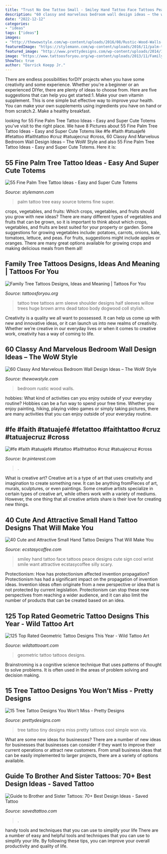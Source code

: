 ```yaml
---
title: "Trust No One Tattoo Small - Smiley Hand Tattoo Face Tattoos Peace Designs Cute Sign Cool Wrist Smile Want Attractive Ecstasycoffee Silly Scary"
description: "60 classy and marvelous bedroom wall design ideas – the wow style"
date: "2022-12-12"
categories:
- "ideas"
tags: ["ideas"]
images:
- "http://thewowstyle.com/wp-content/uploads/2016/08/Rustic-Wood-Walls-Bedroom-Ideas.jpg"
featuredImage: "https://stylemann.com/wp-content/uploads/2016/11/palm-tree-tattoo-12-650x650.jpg"
featured_image: "http://www.prettydesigns.com/wp-content/uploads/2014/12/Tiny-Tree-Tattoo-Design.jpg"
image: "https://www.tattoosforyou.org/wp-content/uploads/2013/11/Family-Tree-Tattoos-For-Men.jpg"
ShowToc: true
author: "Darrick Koepp Jr."
---
```



There are endless possibilities forDIY projects when you have some creativity and some experience. Whether you're a beginner or an experienced DIYer, there are plenty of ideas to choose from. Here are five suggestions that can help you get started:1. Make your own vitamin supplement. This is one simple but effective way to improve your health. You can make your own supplements using ingredients you have on hand or from scratch.2. Make a healthy breakfast.

	

		
looking for 55 Fine Palm Tree Tattoo Ideas - Easy and Super Cute Totems you've visit to the right place. We have 8 Pictures about 55 Fine Palm Tree Tattoo Ideas - Easy and Super Cute Totems like #fe #faith #tatuajefé #fetattoo #faithtattoo #cruz #tatuajecruz #cross, 60 Classy And Marvelous Bedroom Wall Design Ideas – The WoW Style and also 55 Fine Palm Tree Tattoo Ideas - Easy and Super Cute Totems. Here it is:
		
    
## 55 Fine Palm Tree Tattoo Ideas - Easy And Super Cute Totems

<img loading=lazy src="https://stylemann.com/wp-content/uploads/2016/11/palm-tree-tattoo-12-650x650.jpg" onerror="this.onerror=null;this.src='https://tse1.mm.bing.net/th?id=OIP.X7bp-Uh6hm0D8x03l-ig4wHaHa&amp;pid=15.1';" alt="55 Fine Palm Tree Tattoo Ideas - Easy and Super Cute Totems">

_Source: stylemann.com_

>palm tattoo tree easy source totems fine super. 

	

crops, vegetables, and fruits: Which crops, vegetables, and fruits should you grow with new ideas?
There are many different types of vegetables and fruits that can be grown, so it is important to think about which crops, vegetables, and fruits are best suited for your property or garden. Some suggestions for growing vegetables include: potatoes, carrots, onions, kale, tomatoes, lettuce, and peas. For fruits, suggestions might include apples or oranges. There are many great options available for growing crops and making delicious meals from them all!

    
## Family Tree Tattoos Designs, Ideas And Meaning | Tattoos For You

<img loading=lazy src="https://www.tattoosforyou.org/wp-content/uploads/2013/11/Family-Tree-Tattoos-For-Men.jpg" onerror="this.onerror=null;this.src='https://tse3.mm.bing.net/th?id=OIP.4-e2XvVa75_UYE_k88qXuwHaMM&amp;pid=15.1';" alt="Family Tree Tattoos Designs, Ideas and Meaning | Tattoos For You">

_Source: tattoosforyou.org_

>tattoo tree tattoos arm sleeve shoulder designs half sleeves willow trees huge brown arms dead tatoo body dogwood coll stylish. 

	

Creativity is a quality we all want to possessed. It can help us come up with new and innovative ideas, or it can launch us into new realms of creativity. Whether we're creative in our everyday lives or when it comes to creative work, creativity has a way of coming to life.

    
## 60 Classy And Marvelous Bedroom Wall Design Ideas – The WoW Style

<img loading=lazy src="http://thewowstyle.com/wp-content/uploads/2016/08/Rustic-Wood-Walls-Bedroom-Ideas.jpg" onerror="this.onerror=null;this.src='https://tse1.mm.bing.net/th?id=OIP.BlzpmIGkN1sRTc41fjWUbAHaLH&amp;pid=15.1';" alt="60 Classy And Marvelous Bedroom Wall Design Ideas – The WoW Style">

_Source: thewowstyle.com_

>bedroom rustic wood walls. 

	

hobbies: What kind of activities can you enjoy outside of your everyday routine?
Hobbies can be a fun way to spend your free time. Whether you enjoy painting, hiking, playing video games or simply taking pictures, there are many activities that you can enjoy outside of your everyday routine.

    
## #fe #faith #tatuajefé #fetattoo #faithtattoo #cruz #tatuajecruz #cross

<img loading=lazy src="https://i.pinimg.com/736x/34/d3/c9/34d3c93bf6894fdbe2bb98ba801a783c.jpg" onerror="this.onerror=null;this.src='https://tse3.mm.bing.net/th?id=OIP.ihnFkWT-jYiKVKgVfm023wHaJ3&amp;pid=15.1';" alt="#fe #faith #tatuajefé #fetattoo #faithtattoo #cruz #tatuajecruz #cross">

_Source: br.pinterest.com_

>. 

	

What is creative art?
Creative art is a type of art that uses creativity and imagination to create something new. It can be anything fromPieces of art, murals, sculptures, or even paintings. Some creative artists specialize in certain types of creative art, while others work with a variety of mediums. However, the one thing that all creative artists share is their love for creating new things.

    
## 40 Cute And Attractive Small Hand Tattoo Designs That Will Make You

<img loading=lazy src="http://www.ecstasycoffee.com/wp-content/uploads/2016/09/A-smiley-face-tattoo-and-a-peace-symbol-tattoo..jpg" onerror="this.onerror=null;this.src='https://tse1.mm.bing.net/th?id=OIP.xe6g1JrmGRg3n5dtqQM3hAHaFj&amp;pid=15.1';" alt="40 Cute and Attractive Small Hand Tattoo Designs That Will Make You">

_Source: ecstasycoffee.com_

>smiley hand tattoo face tattoos peace designs cute sign cool wrist smile want attractive ecstasycoffee silly scary. 

	

Protectionism: How has protectionism affected invention propagation?
Protectionism has had a significant impact on the propagation of invention ideas. Invention ideas often originate from a new perspective or idea that is not protected by current legislation. Protectionism can stop these new perspectives from reaching a wider audience, and it can also limit the number of products that can be created based on an idea.

    
## 125 Top Rated Geometric Tattoo Designs This Year - Wild Tattoo Art

<img loading=lazy src="https://www.wildtattooart.com/wp-content/uploads/2018/02/geometric-tattoos-11021854.jpg" onerror="this.onerror=null;this.src='https://tse2.mm.bing.net/th?id=OIP.y-G-eaKHMeFgSO1aTgeh6QHaJ3&amp;pid=15.1';" alt="125 Top Rated Geometric Tattoo Designs This Year - Wild Tattoo Art">

_Source: wildtattooart.com_

>geometric tattoo tattoos designs. 

	

Brainstroming is a cognitive science technique that uses patterns of thought to solve problems. It is often used in the areas of problem solving and decision making.

    
## 15 Tree Tattoo Designs You Won’t Miss - Pretty Designs

<img loading=lazy src="http://www.prettydesigns.com/wp-content/uploads/2014/12/Tiny-Tree-Tattoo-Design.jpg" onerror="this.onerror=null;this.src='https://tse3.mm.bing.net/th?id=OIP.95zD2yrYgVovj1UIRrnGkAHaJ7&amp;pid=15.1';" alt="15 Tree Tattoo Designs You Won’t Miss - Pretty Designs">

_Source: prettydesigns.com_

>tree tattoo tiny designs miss pretty tattoos cool simple won via. 

	

What are some new ideas for businesses?
There are a number of new ideas for businesses that businesses can consider if they want to improve their current operations or attract new customers. From small business ideas that can be easily implemented to larger projects, there are a variety of options available.

    
## Guide To Brother And Sister Tattoos: 70+ Best Design Ideas - Saved Tattoo

<img loading=lazy src="https://www.savedtattoo.com/wp-content/uploads/2021/06/Cartoon-Tattoos-2.jpg" onerror="this.onerror=null;this.src='https://tse1.mm.bing.net/th?id=OIP.gy5718IoLbEFnCjqYalLnQHaHa&amp;pid=15.1';" alt="Guide to Brother and Sister Tattoos: 70+ Best Design Ideas - Saved Tattoo">

_Source: savedtattoo.com_

>. 

	

handy tools and techniques that you can use to simplify your life
There are a number of easy and helpful tools and techniques that you can use to simplify your life. By following these tips, you can improve your overall productivity and quality of life.


